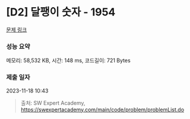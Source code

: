 # [D2] 달팽이 숫자 - 1954 

[문제 링크](https://swexpertacademy.com/main/code/problem/problemDetail.do?contestProbId=AV5PobmqAPoDFAUq) 

### 성능 요약

메모리: 58,532 KB, 시간: 148 ms, 코드길이: 721 Bytes

### 제출 일자

2023-11-18 10:43



> 출처: SW Expert Academy, https://swexpertacademy.com/main/code/problem/problemList.do